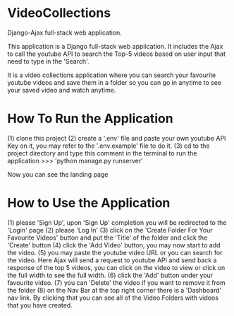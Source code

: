 # VideoCollections
Django-Ajax full-stack web application. 

This application is a Django full-stack web application. It includes the Ajax to call the youtube API to search the Top-5 videos based on user input that need to type in the 'Search'.

It is a video collections application where you can search your favourite youtube videos and save them in a folder so you can go in anytime to see your saved video and watch anytime. 


# How To Run the Application
(1) clone this project
(2) create a '.env' file and paste your own youtube API Key on it, you may refer to the '.env.example' file to do it.
(3) cd to the project directory and type this comment in the terminal to run the application >>> 
'python manage.py runserver'

Now you can see the landing page

# How to Use the Application
(1) please 'Sign Up', upon 'Sign Up' completion you will be redirected to the 'Login' page 
(2) please 'Log In'
(3) click on the 'Create Folder For Your Favourite Videos' button and put the 'Title' of the folder and click the 'Create' button
(4) click the 'Add Video' button, you may now start to add the video.
(5) you may paste the youtube video URL or you can search for the video. Here Ajax will send a request to youtube API and send back a response of the top 5 videos, you can click on the video to view or click on the full width to see the full width.
(6) click the 'Add' button under your favourite video.
(7) you can 'Delete' the video if you want to remove it from the folder
(8) on the Nav Bar at the top right corner there is a 'Dashboard' nav link. By clicking that you can see all of the Video Folders with videos that you have created. 

